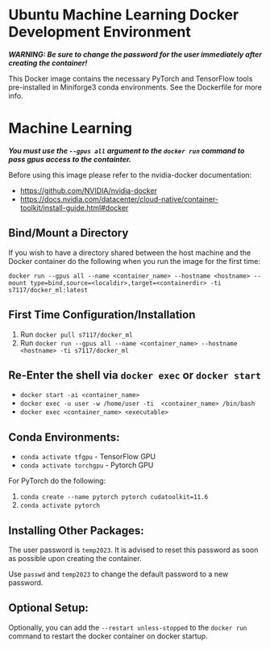 # Ubuntu Machine Learning Docker Development Environment

**_WARNING: Be sure to change the password for the user immediately after creating the container!_**

This Docker image contains the necessary PyTorch and TensorFlow tools pre-installed in Miniforge3 conda environments. See the Dockerfile for more info.

# Machine Learning

**_You must use the `--gpus all` argument to the `docker run` command to pass gpus access to the containter._**

Before using this image please refer to the nvidia-docker documentation:

- https://github.com/NVIDIA/nvidia-docker
- https://docs.nvidia.com/datacenter/cloud-native/container-toolkit/install-guide.html#docker

## Bind/Mount a Directory

If you wish to have a directory shared between the host machine and the Docker container do the following when you run the image for the first time:

`docker run --gpus all --name <container_name> --hostname <hostname> --mount type=bind,source=<localdir>,target=<containerdir> -ti s7117/docker_ml:latest`

## First Time Configuration/Installation

1. Run `docker pull s7117/docker_ml`
2. Run `docker run --gpus all --name <container_name> --hostname <hostname> -ti s7117/docker_ml`

## Re-Enter the shell via `docker exec` or `docker start`

- `docker start -ai <container_name>`
- `docker exec -u user -w /home/user -ti  <container_name> /bin/bash`
- `docker exec <container_name> <executable>`

## Conda Environments:

- `conda activate tfgpu` - TensorFlow GPU
- `conda activate torchgpu` - Pytorch GPU

For PyTorch do the following:

1. `conda create --name pytorch pytorch cudatoolkit=11.6`
2. `conda activate pytorch`

## Installing Other Packages:

The user password is `temp2023`. It is advised to reset this password as soon as possible upon creating the container.

Use `passwd` and `temp2023` to change the default password to a new password.

## Optional Setup:

Optionally, you can add the `--restart unless-stopped` to the `docker run` command to restart the docker container on docker startup.
